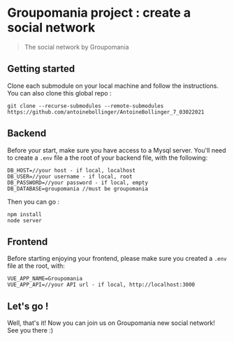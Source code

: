 # Groupomania project : create a social network

> The social network by Groupomania

## Getting started

Clone each submodule on your local machine and follow the instructions. You can also clone this global repo :

```
git clone --recurse-submodules --remote-submodules https://github.com/antoinebollinger/AntoineBollinger_7_03022021
```

## Backend

Before your start, make sure you have access to a Mysql server. You'll need to create a ```.env``` file a the root of your backend file, with the following:

```
DB_HOST=//your host - if local, localhost
DB_USER=//your username - if local, root
DB_PASSWORD=//your password - if local, empty
DB_DATABASE=groupomania //must be groupomania
```

Then you can go : 

```
npm install
node server
```

## Frontend

Before starting enjoying your frontend, please make sure you created a ```.env``` file at the root, with:

```
VUE_APP_NAME=Groupomania
VUE_APP_API=//your API url - if local, http://localhost:3000
```

## Let's go !

Well, that's it! Now you can join us on Groupomania new social network! See you there :)